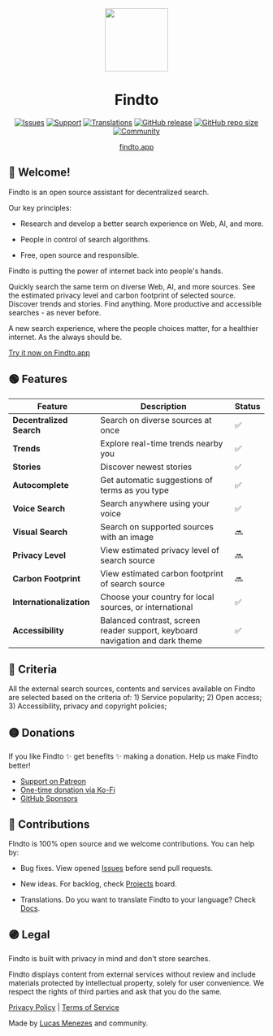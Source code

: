 <div align="center">
<a href="https://findto.app/?utm_source=findto_repo">
<img height="124" src="https://findto.app/icon.svg">
</a>
</div>

<h1 align="center">Findto</h1>

<p align="center">
<a href="https://github.com/lucasm/findto/issues" target="_blank"><img alt="Issues" src="https://img.shields.io/github/issues/lucasm/findto?color=ff9393&logo=github&logoColor=white"></a>
<a href="https://patreon.com/findto" target="_blank"><img alt="Support" src="https://img.shields.io/badge/support-$5-ffff8b?logo=patreon&logoColor=white"></a>
<a href="https://github.com/lucasm/findto/wiki" target="_blank"><img alt="Translations" src="https://img.shields.io/badge/translations-3-82cdff?logo=json&logoColor=white"></a>
<a href="https://github.com/lucasm/findto/releases" target="_blank"><img alt="GitHub release" src="https://img.shields.io/github/v/release/lucasm/findto?label=version&color=71f8ce&logo=github&logoColor=white"></a>
<a href="https://github.com/lucasm/findto" target="_blank"><img alt="GitHub repo size" src="https://img.shields.io/github/repo-size/lucasm/findto?label=size&color=71f8ce&logo=github&logoColor=white"></a>
<a href="https://discord.gg/gEDm5MU6pq" target="_blank"><img alt="Community" src="https://img.shields.io/discord/866829154032812073?color=d0abff&label=community&logo=discord&logoColor=white"></a>
</p>

<p align="center">
<a href="https://findto.app/?utm_source=findto_repo" target="_blank">findto.app</a>
 <br>
</p>

## 👋 Welcome!

Findto is an open source assistant for decentralized search.

Our key principles:

- Research and develop a better search experience on Web, AI, and more.

- People in control of search algorithms.

- Free, open source and responsible.

Findto is putting the power of internet back into people's hands.

Quickly search the same term on diverse Web, AI, and more sources. See the estimated privacy level and carbon footprint of selected source. Discover trends and stories. Find anything. More productive and accessible searches - as never before.

A new search experience, where the people choices matter, for a healthier internet. As the always should be.

[Try it now on Findto.app](https://findto.app/?utm_source=findto_repo)

## 🟢 Features

| Feature                  | Description                                                                  | Status |
| ------------------------ | ---------------------------------------------------------------------------- | ------ |
| **Decentralized Search** | Search on diverse sources at once                                            | ✅     |
| **Trends**               | Explore real-time trends nearby you                                          | ✅     |
| **Stories**              | Discover newest stories                                                      | ✅     |
| **Autocomplete**         | Get automatic suggestions of terms as you type                               | ✅     |
| **Voice Search**         | Search anywhere using your voice                                             | ✅     |
| **Visual Search**        | Search on supported sources with an image                                    | 🔜     |
| **Privacy Level**        | View estimated privacy level of search source                                | 🔜     |
| **Carbon Footprint**     | View estimated carbon footprint of search source                             | 🔜     |
| **Internationalization** | Choose your country for local sources, or international                      | ✅     |
| **Accessibility**        | Balanced contrast, screen reader support, keyboard navigation and dark theme | ✅     |

## 🔵 Criteria

All the external search sources, contents and services available on Findto are selected based on the criteria of: 1) Service popularity; 2) Open access; 3) Accessibility, privacy and copyright policies;

## 🟡 Donations

If you like Findto ✨ get benefits ✨ making a donation. Help us make Findto better!

- [Support on Patreon](https://patreon.com/findto)
- [One-time donation via Ko-Fi](https://ko-fi.com/findto)
- [GitHub Sponsors](https://github.com/sponsors/lucasm)

## 🔴 Contributions

FIndto is 100% open source and we welcome contributions. You can help by:

- Bug fixes. View opened [Issues](https://github.com/lucasm/findto/issues) before send pull requests.

- New ideas. For backlog, check [Projects](https://github.com/lucasm/findto/projects) board.

- Translations. Do you want to translate Findto to your language? Check [Docs](https://github.com/lucasm/findto/wiki).

## 🟣 Legal

Findto is built with privacy in mind and don't store searches.

Findto displays content from external services without review and include materials protected by intellectual property, solely for user convenience. We respect the rights of third parties and ask that you do the same.

[Privacy Policy](https://findto.app/privacy) | [Terms of Service](https://findto.app/terms)

Made by [Lucas Menezes](https://lucasm.dev/?utm_source=findto_app) and community.
